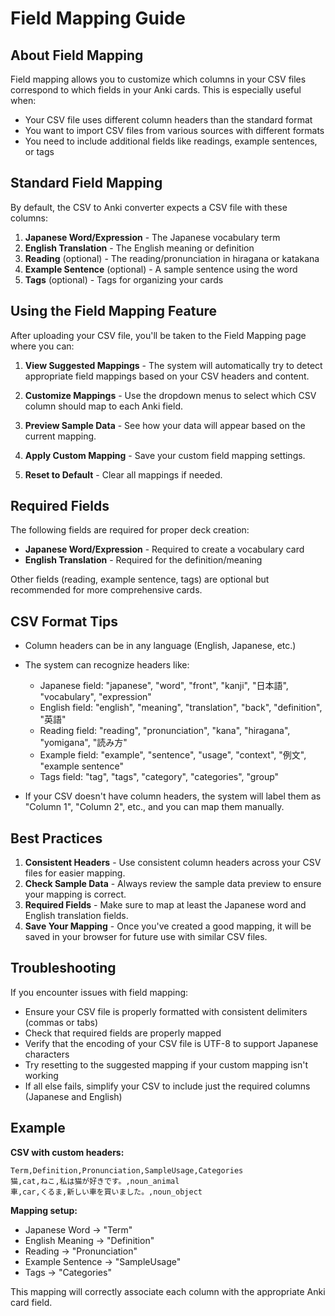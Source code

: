 # Field Mapping Guide

## About Field Mapping

Field mapping allows you to customize which columns in your CSV files correspond to which fields in your Anki cards. This is especially useful when:

- Your CSV file uses different column headers than the standard format
- You want to import CSV files from various sources with different formats
- You need to include additional fields like readings, example sentences, or tags

## Standard Field Mapping

By default, the CSV to Anki converter expects a CSV file with these columns:

1. **Japanese Word/Expression** - The Japanese vocabulary term
2. **English Translation** - The English meaning or definition
3. **Reading** (optional) - The reading/pronunciation in hiragana or katakana
4. **Example Sentence** (optional) - A sample sentence using the word
5. **Tags** (optional) - Tags for organizing your cards

## Using the Field Mapping Feature

After uploading your CSV file, you'll be taken to the Field Mapping page where you can:

1. **View Suggested Mappings** - The system will automatically try to detect appropriate field mappings based on your CSV headers and content.

2. **Customize Mappings** - Use the dropdown menus to select which CSV column should map to each Anki field.

3. **Preview Sample Data** - See how your data will appear based on the current mapping.

4. **Apply Custom Mapping** - Save your custom field mapping settings.

5. **Reset to Default** - Clear all mappings if needed.

## Required Fields

The following fields are required for proper deck creation:

- **Japanese Word/Expression** - Required to create a vocabulary card
- **English Translation** - Required for the definition/meaning

Other fields (reading, example sentence, tags) are optional but recommended for more comprehensive cards.

## CSV Format Tips

- Column headers can be in any language (English, Japanese, etc.)
- The system can recognize headers like:
  - Japanese field: "japanese", "word", "front", "kanji", "日本語", "vocabulary", "expression"
  - English field: "english", "meaning", "translation", "back", "definition", "英語"
  - Reading field: "reading", "pronunciation", "kana", "hiragana", "yomigana", "読み方"
  - Example field: "example", "sentence", "usage", "context", "例文", "example sentence"
  - Tags field: "tag", "tags", "category", "categories", "group"
  
- If your CSV doesn't have column headers, the system will label them as "Column 1", "Column 2", etc., and you can map them manually.

## Best Practices

1. **Consistent Headers** - Use consistent column headers across your CSV files for easier mapping.
2. **Check Sample Data** - Always review the sample data preview to ensure your mapping is correct.
3. **Required Fields** - Make sure to map at least the Japanese word and English translation fields.
4. **Save Your Mapping** - Once you've created a good mapping, it will be saved in your browser for future use with similar CSV files.

## Troubleshooting

If you encounter issues with field mapping:

- Ensure your CSV file is properly formatted with consistent delimiters (commas or tabs)
- Check that required fields are properly mapped
- Verify that the encoding of your CSV file is UTF-8 to support Japanese characters
- Try resetting to the suggested mapping if your custom mapping isn't working
- If all else fails, simplify your CSV to include just the required columns (Japanese and English)

## Example

**CSV with custom headers:**

```
Term,Definition,Pronunciation,SampleUsage,Categories
猫,cat,ねこ,私は猫が好きです。,noun_animal
車,car,くるま,新しい車を買いました。,noun_object
```

**Mapping setup:**
- Japanese Word → "Term"
- English Meaning → "Definition"
- Reading → "Pronunciation"
- Example Sentence → "SampleUsage"
- Tags → "Categories"

This mapping will correctly associate each column with the appropriate Anki card field.